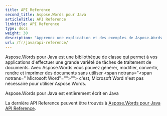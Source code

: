 ```yaml
---
title: API Reference
second_title: Aspose.Words pour Java
articleTitle: API Reference
linktitle: API Reference
type: docs
weight: 30
description: "Apprenez une explication et des exemples de Aspose.Words pour Java classes et méthodes pour générer, convertir, modifier, rendre et imprimer des documents sans utiliser Microsoft Word."
url: /fr/java/api-reference/
---
```


Aspose.Words pour Java est une bibliothèque de classe qui permet à vos applications d'effectuer une grande variété de tâches de traitement de documents. Avec Aspose.Words vous pouvez générer, modifier, convertir, rendre et imprimer des documents sans utiliser <span notrans="<span notrans=" Microsoft Word"=""></span>""> c'est, Microsoft Word n'est pas nécessaire pour utiliser Aspose.Words.

Aspose.Words pour Java est entièrement écrit en Java

La dernière API Reference peuvent être trouvés à [Aspose.Words pour Java API Reference](https://reference.aspose.com/words/java/).
